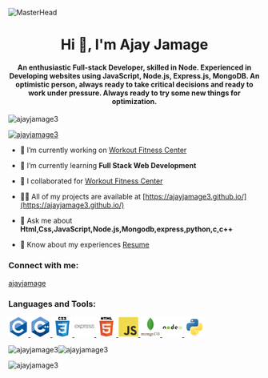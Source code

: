 ![MasterHead](https://www.pramukhdigital.com/wp-content/uploads/2018/07/New-PNC-Animated-Banners.gif)
<h1 align="center">Hi 👋, I'm Ajay Jamage</h1>
<h4 align="center">An enthusiastic Full-stack Developer, skilled in Node. Experienced in Developing websites using JavaScript, Node.js, Express.js, MongoDB. An optimistic person, always ready to take critical decisions and ready to work under pressure. Always ready to try some new things for optimization.</h4>

<p align="left"> <img src="https://komarev.com/ghpvc/?username=ajayjamage3&label=Profile%20views&color=0e75b6&style=flat" alt="ajayjamage3" /> </p>

<p align="left"> <a href="https://github.com/ryo-ma/github-profile-trophy"><img src="https://github-profile-trophy.vercel.app/?username=ajayjamage3" alt="ajayjamage3" /></a> </p>

- 🔭 I’m currently working on [Workout Fitness Center](http://velvety-starburst-b38fa3.netlify.app/)

- 🌱 I’m currently learning **Full Stack Web Development**

- 👯 I collaborated for [Workout Fitness Center](http://velvety-starburst-b38fa3.netlify.app/)

- 👨‍💻 All of my projects are available at [https://ajayjamage3.github.io/](https://ajayjamage3.github.io/)

- 💬 Ask me about **Html,Css,JavaScript,Node.js,Mongodb,express,python,c,c++**



- 📄 Know about my experiences [Resume](https://drive.google.com/file/d/1vE8rt6JcSB2VhUwM5CPcH7GPePcVIwPm/view?usp=share_link)

<h3 align="left">Connect with me:</h3>
<p align="left"> <a href="https://www.linkedin.com/in/ajay-jamage-92b1b71b4/">ajayjamage</a></p>
<p align="left">
</p>

<h3 align="left">Languages and Tools:</h3>
<p align="left"> <a href="https://www.cprogramming.com/" target="_blank" rel="noreferrer"> <img src="https://raw.githubusercontent.com/devicons/devicon/master/icons/c/c-original.svg" alt="c" width="40" height="40"/> </a> <a href="https://www.w3schools.com/cpp/" target="_blank" rel="noreferrer"> <img src="https://raw.githubusercontent.com/devicons/devicon/master/icons/cplusplus/cplusplus-original.svg" alt="cplusplus" width="40" height="40"/> </a> <a href="https://www.w3schools.com/css/" target="_blank" rel="noreferrer"> <img src="https://raw.githubusercontent.com/devicons/devicon/master/icons/css3/css3-original-wordmark.svg" alt="css3" width="40" height="40"/> </a> <a href="https://expressjs.com" target="_blank" rel="noreferrer"> <img src="https://raw.githubusercontent.com/devicons/devicon/master/icons/express/express-original-wordmark.svg" alt="express" width="40" height="40"/> </a> <a href="https://www.w3.org/html/" target="_blank" rel="noreferrer"> <img src="https://raw.githubusercontent.com/devicons/devicon/master/icons/html5/html5-original-wordmark.svg" alt="html5" width="40" height="40"/> </a> <a href="https://developer.mozilla.org/en-US/docs/Web/JavaScript" target="_blank" rel="noreferrer"> <img src="https://raw.githubusercontent.com/devicons/devicon/master/icons/javascript/javascript-original.svg" alt="javascript" width="40" height="40"/> </a> <a href="https://www.mongodb.com/" target="_blank" rel="noreferrer"> <img src="https://raw.githubusercontent.com/devicons/devicon/master/icons/mongodb/mongodb-original-wordmark.svg" alt="mongodb" width="40" height="40"/> </a> <a href="https://nodejs.org" target="_blank" rel="noreferrer"> <img src="https://raw.githubusercontent.com/devicons/devicon/master/icons/nodejs/nodejs-original-wordmark.svg" alt="nodejs" width="40" height="40"/> </a> <a href="https://www.python.org" target="_blank" rel="noreferrer"> <img src="https://raw.githubusercontent.com/devicons/devicon/master/icons/python/python-original.svg" alt="python" width="40" height="40"/> </a> </p>

<p><img align="left" src="https://github-readme-stats.vercel.app/api/top-langs?username=ajayjamage3&show_icons=true&locale=en&layout=compact" alt="ajayjamage3" /></p>

<p>&nbsp;<img align="left" src="https://github-readme-stats.vercel.app/api?username=ajayjamage3&show_icons=true&locale=en" alt="ajayjamage3" /></p>

<p><img align="left" src="https://github-readme-streak-stats.herokuapp.com/?user=ajayjamage3&" alt="ajayjamage3" /></p>
